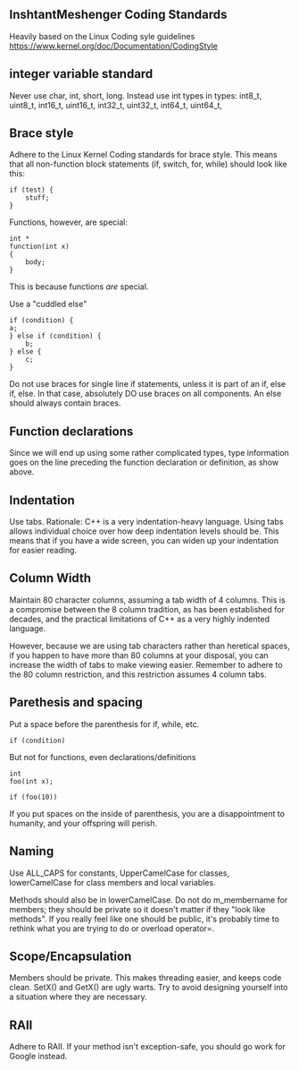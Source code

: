 InshtantMeshenger Coding Standards
----------------------------------

Heavily based on the Linux Coding syle guidelines
https://www.kernel.org/doc/Documentation/CodingStyle

## integer variable standard
Never use char, int, short, long. 
Instead use int types in <cstdint> types:
int8_t, uint8_t, 
int16_t, uint16_t,
int32_t, uint32_t,
int64_t, uint64_t,

## Brace style

Adhere to the Linux Kernel Coding standards for brace
style. This means that all non-function block statements
(if, switch, for, while) should look like this:

	if (test) {
  		stuff;
	}

Functions, however, are special:

	int *
	function(int x)
	{
		body;
	}

This is because functions *are* special.

Use a "cuddled else"

	if (condition) {
	a;
	} else if (condition) {
		b;
	} else {
		c;
	}

Do not use braces for single line if statements, unless
it is part of an if, else if, else. In that case, absolutely DO
use braces on all components. An else should always contain braces.

## Function declarations

Since we will end up using some rather complicated types,
type information goes on the line preceding the function declaration
or definition, as show above.

## Indentation

Use tabs. Rationale: C++ is a very indentation-heavy language. Using tabs
allows individual choice over how deep indentation levels should be. This means
that if you have a wide screen, you can widen up your indentation for easier
reading.

## Column Width

Maintain 80 character columns, assuming a tab width of 4 columns. This is a
compromise between the 8 column tradition, as has been established for decades, 
and the practical limitations of C++ as a very highly indented
language.

However, because we are using tab characters rather than heretical spaces, if
you happen to have more than 80 columns at your disposal, you can increase
the width of tabs to make viewing easier. Remember to adhere to the 80 column
restriction, and this restriction assumes 4 column tabs.

## Parethesis and spacing

Put a space before the parenthesis for if, while, etc.

	if (condition)

But not for functions, even declarations/definitions

	int
	foo(int x);
 
	if (foo(10))

If you put spaces on the inside of parenthesis, you are a disappointment to
humanity, and your offspring will perish.

## Naming

Use ALL_CAPS for constants, UpperCamelCase for classes, lowerCamelCase for 
class members and local variables.

Methods should also be in lowerCamelCase. Do not do m_membername for members;
they should be private so it doesn't matter if
they "look like methods". If you really feel like one
should be public, it's probably time to rethink what you are trying to do
or overload operator=.

## Scope/Encapsulation

Members should be private. This makes threading easier, and keeps code
clean. SetX() and GetX() are ugly warts. Try to avoid designing yourself
into a situation where they are necessary.

## RAII

Adhere to RAII. If your method isn't exception-safe, you should go work
for Google instead.